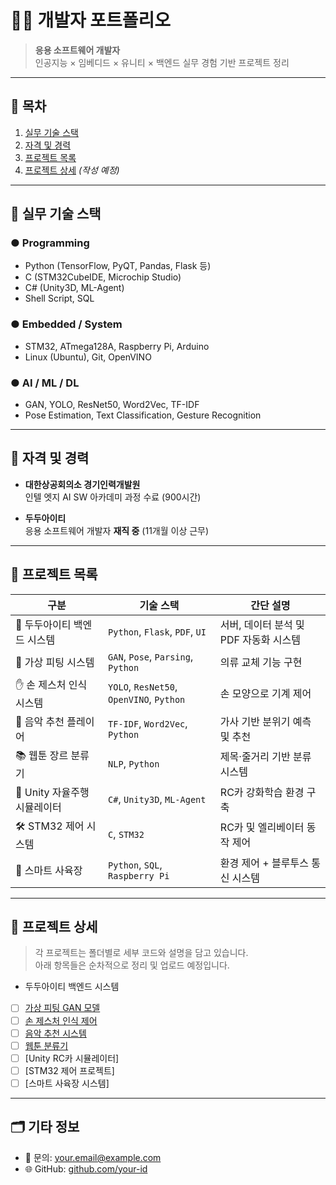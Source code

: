 # 👨‍💻 개발자 포트폴리오

> **응용 소프트웨어 개발자**  
> 인공지능 × 임베디드 × 유니티 × 백엔드 실무 경험 기반 프로젝트 정리

---

## 📌 목차

1. [실무 기술 스택](#-실무-기술-스택)
2. [자격 및 경력](#-자격-및-경력)
3. [프로젝트 목록](#-프로젝트-목록)
4. [프로젝트 상세](#-프로젝트-상세) *(작성 예정)*

---

## 🔧 실무 기술 스택

### ● Programming
- Python (TensorFlow, PyQT, Pandas, Flask 등)
- C (STM32CubeIDE, Microchip Studio)
- C# (Unity3D, ML-Agent)
- Shell Script, SQL

### ● Embedded / System
- STM32, ATmega128A, Raspberry Pi, Arduino
- Linux (Ubuntu), Git, OpenVINO

### ● AI / ML / DL
- GAN, YOLO, ResNet50, Word2Vec, TF-IDF
- Pose Estimation, Text Classification, Gesture Recognition

---

## 📄 자격 및 경력

- **대한상공회의소 경기인력개발원**  
  인텔 엣지 AI SW 아카데미 과정 수료 (900시간)

- **두두아이티**  
  응용 소프트웨어 개발자 **재직 중** (11개월 이상 근무)

---

## 📁 프로젝트 목록

| 구분 | 기술 스택 | 간단 설명 |
|------|-----------|-----------|
| 📌 두두아이티 백엔드 시스템 | `Python`, `Flask`, `PDF`, `UI` | 서버, 데이터 분석 및 PDF 자동화 시스템 |
| 👕 가상 피팅 시스템 | `GAN`, `Pose`, `Parsing`, `Python` | 의류 교체 기능 구현 |
| ✋ 손 제스처 인식 시스템 | `YOLO`, `ResNet50`, `OpenVINO`, `Python` | 손 모양으로 기계 제어 |
| 🎵 음악 추천 플레이어 | `TF-IDF`, `Word2Vec`, `Python` | 가사 기반 분위기 예측 및 추천 |
| 📚 웹툰 장르 분류기 | `NLP`, `Python` | 제목·줄거리 기반 분류 시스템 |
| 🚗 Unity 자율주행 시뮬레이터 | `C#`, `Unity3D`, `ML-Agent` | RC카 강화학습 환경 구축 |
| 🛠️ STM32 제어 시스템 | `C`, `STM32` | RC카 및 엘리베이터 동작 제어 |
| 🐢 스마트 사육장 | `Python`, `SQL`, `Raspberry Pi` | 환경 제어 + 블루투스 통신 시스템 |

---

## 📌 프로젝트 상세

> 각 프로젝트는 폴더별로 세부 코드와 설명을 담고 있습니다.  
> 아래 항목들은 순차적으로 정리 및 업로드 예정입니다.

- 두두아이티 백엔드 시스템
- [ ] [가상 피팅 GAN 모델](https://github.com/Reon96/seeot)
- [ ] [손 제스처 인식 제어](https://github.com/david1597-embedded/aumo_reco_project)
- [ ] [음악 추천 시스템](https://github.com/Reon96/RecommendNCS)
- [ ] [웹툰 분류기](https://github.com/Reon96/webtoon_project)
- [ ] [Unity RC카 시뮬레이터]
- [ ] [STM32 제어 프로젝트]
- [ ] [스마트 사육장 시스템]

---

## 🗂 기타 정보

- 📧 문의: your.email@example.com  
- 🌐 GitHub: [github.com/your-id](https://github.com/your-id)

